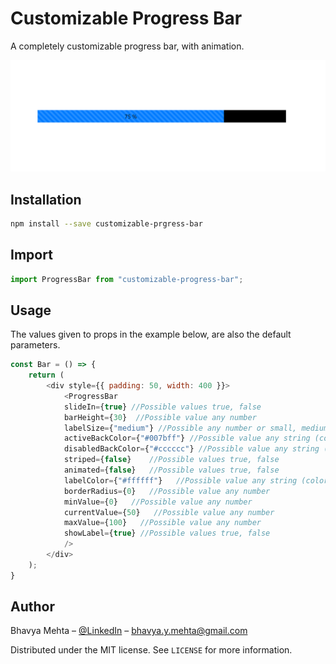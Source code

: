 # Customizable Progress Bar

A completely customizable progress bar, with animation.

![Example progress bar image](https://github.com/bhavya2611/Customizable-Progress-Bar/blob/master/images/example1.png)

## Installation

```sh
npm install --save customizable-prgress-bar
```

## Import

```JavaScript
import ProgressBar from "customizable-progress-bar";
```

## Usage

The values given to props in the example below, are also the default parameters.

```JavaScript
const Bar = () => {
    return (
        <div style={{ padding: 50, width: 400 }}>
            <ProgressBar
            slideIn={true} //Possible values true, false
            barHeight={30}  //Possible value any number
            labelSize={"medium"} //Possible any number or small, medium, large, x-large, xx-large ...
            activeBackColor={"#007bff"} //Possible value any string (color code)
            disabledBackColor={"#cccccc"} //Possible value any string (color code)
            striped={false}    //Possible values true, false
            animated={false}   //Possible values true, false
            labelColor={"#ffffff"}   //Possible value any string (color code)
            borderRadius={0}   //Possible value any number
            minValue={0}   //Possible value any number
            currentValue={50}   //Possible value any number
            maxValue={100}   //Possible value any number
            showLabel={true} //Possible values true, false
            />
        </div>
    );
}
```

## Author

Bhavya Mehta – [@LinkedIn](https://www.linkedin.com/in/bhavya-y-mehta/) – bhavya.y.mehta@gmail.com

Distributed under the MIT license. See `LICENSE` for more information.

